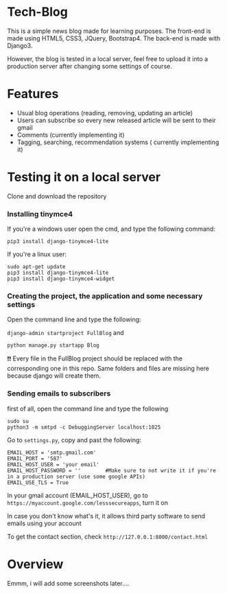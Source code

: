 # Tech-Blog
This is a simple news blog made for learning purposes. The front-end is made using HTML5, CSS3, JQuery, Bootstrap4. The back-end is made with Django3.

However, the blog is tested in a local server, feel free to upload it into a production server after changing some settings of course.

# Features 
- Usual blog operations (reading, removing, updating an article)
- Users can subscribe so every new released article will be sent to their gmail 
- Comments (currently implementing it)
- Tagging, searching, recommendation systems ( currently implementing it) 

# Testing it on a local server 

Clone and download the repository

### Installing tinymce4 

If you're a windows user open the cmd, and type the following command: 

``` pip3 install django-tinymce4-lite ```

If you're a linux user:

``` 
sudo apt-get update 
pip3 install django-tinymce4-lite
pip3 install django-tinymce4-widget
```
### Creating the project, the application and some necessary settings 

Open the command line and type the following:

``` django-admin startproject FullBlog ```
and 

``` python manage.py startapp Blog ```

❗❗ Every file in the FullBlog project should be replaced with the corresponding one in this repo. Same folders and files are missing here because django will create them.
### Sending emails to subscribers 

first of all, open the command line and type the following 

``` 
sudo su 
python3 -m smtpd -c DebuggingServer localhost:1025
```

Go to ``` settings.py ```, copy and past the following:
```
EMAIL_HOST = 'smtp.gmail.com'
EMAIL_PORT = '587'
EMAIL_HOST_USER = 'your email'  
EMAIL_HOST_PASSWORD = ''        #Make sure to not write it if you're in a production server (use some google APIs)
EMAIL_USE_TLS = True 
```
In your gmail account (EMAIL_HOST_USER), go to ``` https://myaccount.google.com/lesssecureapps ```, turn it on

In case you don't know what's it, it allows third party software to send emails using your account

To get the contact section, check ``` http://127.0.0.1:8000/contact.html ```

# Overview
Emmm, i will add some screenshots later....
